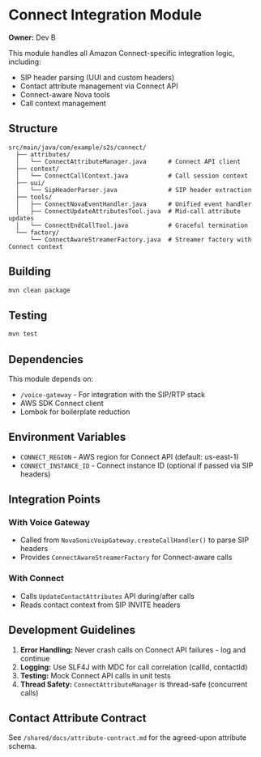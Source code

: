 # Connect Integration Module

**Owner:** Dev B

This module handles all Amazon Connect-specific integration logic, including:
- SIP header parsing (UUI and custom headers)
- Contact attribute management via Connect API
- Connect-aware Nova tools
- Call context management

## Structure

```
src/main/java/com/example/s2s/connect/
  ├── attributes/
  │   └── ConnectAttributeManager.java      # Connect API client
  ├── context/
  │   └── ConnectCallContext.java           # Call session context
  ├── uui/
  │   └── SipHeaderParser.java              # SIP header extraction
  ├── tools/
  │   ├── ConnectNovaEventHandler.java      # Unified event handler
  │   ├── ConnectUpdateAttributesTool.java  # Mid-call attribute updates
  │   └── ConnectEndCallTool.java           # Graceful termination
  └── factory/
      └── ConnectAwareStreamerFactory.java  # Streamer factory with Connect context
```

## Building

```bash
mvn clean package
```

## Testing

```bash
mvn test
```

## Dependencies

This module depends on:
- `/voice-gateway` - For integration with the SIP/RTP stack
- AWS SDK Connect client
- Lombok for boilerplate reduction

## Environment Variables

- `CONNECT_REGION` - AWS region for Connect API (default: us-east-1)
- `CONNECT_INSTANCE_ID` - Connect instance ID (optional if passed via SIP headers)

## Integration Points

### With Voice Gateway
- Called from `NovaSonicVoipGateway.createCallHandler()` to parse SIP headers
- Provides `ConnectAwareStreamerFactory` for Connect-aware calls

### With Connect
- Calls `UpdateContactAttributes` API during/after calls
- Reads contact context from SIP INVITE headers

## Development Guidelines

1. **Error Handling:** Never crash calls on Connect API failures - log and continue
2. **Logging:** Use SLF4J with MDC for call correlation (callId, contactId)
3. **Testing:** Mock Connect API calls in unit tests
4. **Thread Safety:** `ConnectAttributeManager` is thread-safe (concurrent calls)

## Contact Attribute Contract

See `/shared/docs/attribute-contract.md` for the agreed-upon attribute schema.
